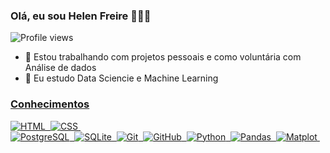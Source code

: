 ### Olá, eu sou Helen Freire 👩🏽‍🦰
<p align="left"> <img src="https://komarev.com/ghpvc/?username=helen-13&color=yellow" alt="Profile views" /> </p>

- 🔭 Estou trabalhando com projetos pessoais e como voluntária com Análise de dados
- 🌱 Eu estudo Data Sciencie e Machine Learning

<a href='https://github.com/helen-13'>
 
 ### Conhecimentos
  
![HTML](https://img.shields.io/badge/-HTML-05122A?style=flat&logo=HTML5)&nbsp;
![CSS](https://img.shields.io/badge/-CSS-05122A?style=flat&logo=CSS3&logoColor=1572B6)&nbsp;  
![PostgreSQL](https://img.shields.io/badge/-PostgreSQL-05122A?style=flat&logo=postgresql)&nbsp;
![SQLite](https://img.shields.io/badge/-SQLite-05122A?style=flat&logo=sqlite)&nbsp;
![Git](https://img.shields.io/badge/-Git-05122A?style=flat&logo=git)&nbsp;
![GitHub](https://img.shields.io/badge/-GitHub-05122A?style=flat&logo=github)&nbsp;
![Python](https://img.shields.io/badge/-python-05122A?style=flat&logo=python)&nbsp;
![Pandas](https://img.shields.io/badge/-pandas-05122A?style=flat&logo=pandas)&nbsp;
![Matplot](https://img.shields.io/badge/-matplot-05122A?style=flat&logo=matplot)&nbsp;

